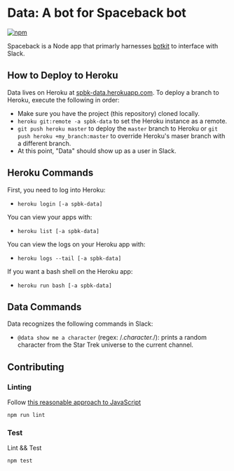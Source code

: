 # Data: A bot for Spaceback bot

[![npm](https://img.shields.io/npm/l/botkit.svg)](https://spdx.org/licenses/MIT)

Spaceback is a Node app that primarly harnesses [botkit](https://github.com/howdyai/botkit/blob/master/readme-slack.md) to interface with Slack.

## How to Deploy to Heroku

Data lives on Heroku at [spbk-data.herokuapp.com](spbk-data.herokuapp.com). To deploy a branch to Heroku, execute the following in order:

* Make sure you have the project (this repository) cloned locally.
* `heroku git:remote -a spbk-data` to set the Heroku instance as a remote.
* `git push heroku master` to deploy the `master` branch to Heroku or `git push heroku +my_branch:master` to override Heroku's maser branch with a different branch.
* At this point, "Data" should show up as a user in Slack.

## Heroku Commands

First, you need to log into Heroku:
* `heroku login [-a spbk-data]`

You can view your apps with:
* `heroku list [-a spbk-data]`

You can view the logs on your Heroku app with:
* `heroku logs --tail [-a spbk-data]`

If you want a bash shell on the Heroku app:
* `heroku run bash [-a spbk-data]`

## Data Commands

Data recognizes the following commands in Slack:

* `@data show me a character` (regex: /.*character.*/): prints a random character from the Star Trek universe to the current channel.

## Contributing

### Linting

Follow [this reasonable approach to JavaScript](https://github.com/airbnb/javascript)

```
npm run lint
```

### Test

Lint && Test

```
npm test
```
